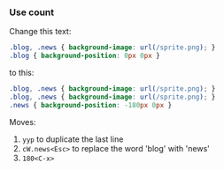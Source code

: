 ### Use count

Change this text:

```css
.blog, .news { background-image: url(/sprite.png); }
.blog { background-position: 0px 0px }
```

to this:

```css
.blog, .news { background-image: url(/sprite.png); }
.blog, .news { background-image: url(/sprite.png); }
.news { background-position: -180px 0px }
```

Moves:

1. `yyp` to duplicate the last line  
2. `cW.news<Esc>` to replace the word 'blog' with 'news'  
3. `180<C-x>`  
